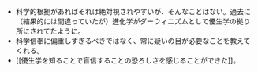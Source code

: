 - 科学的根拠があればそれは絶対視されやすいが、そんなことはない。過去に（結果的には間違っていたが）進化学がダーウィニズムとして優生学の拠り所にされてたように。
- 科学信奉に偏重しすぎるべきではなく、常に疑いの目が必要なことを教えてくれる。
- [[優生学を知ることで盲信することの恐ろしさを感じることができた]]。
